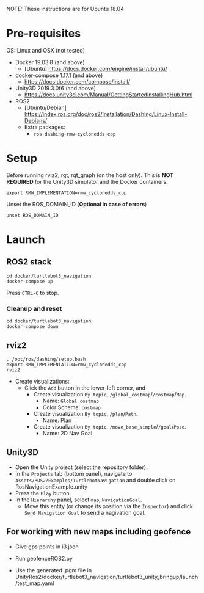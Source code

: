 NOTE: These instructions are for Ubuntu 18.04

# Pre-requisites

OS: Linux and OSX (not tested)

* Docker 19.03.8 (and above)
    * [Ubuntu] https://docs.docker.com/engine/install/ubuntu/
* docker-compose 1.17.1 (and above)
    * https://docs.docker.com/compose/install/
* Unity3D 2019.3.0f6 (and above)
    * https://docs.unity3d.com/Manual/GettingStartedInstallingHub.html
* ROS2
    * [Ubuntu/Debian] https://index.ros.org/doc/ros2/Installation/Dashing/Linux-Install-Debians/
    * Extra packages:
        * `ros-dashing-rmw-cyclonedds-cpp`

# Setup

Before running rviz2, rqt, rqt_graph (on the host only). This is
**NOT REQUIRED** for the Unity3D simulator and the Docker containers.

```
export RMW_IMPLEMENTATION=rmw_cyclonedds_cpp
```

Unset the ROS_DOMAIN_ID (**Optional in case of errors**)

```
unset ROS_DOMAIN_ID

```


# Launch

## ROS2 stack

```
cd docker/turtlebot3_navigation
docker-compose up
```

Press `CTRL-C` to stop.

### Cleanup and reset
```
cd docker/turtlebot3_navigation
docker-compose down
```

## rviz2

```
. /opt/ros/dashing/setup.bash
export RMW_IMPLEMENTATION=rmw_cyclonedds_cpp
rviz2
```

* Create visualizations:
    * Click the `Add` button in the lower-left corner, and
        * Create visualization `By topic`, `/global_costmap`/`/costmap`/`Map`.
            * Name: `Global costmap`
            * Color Scheme: `costmap`
        * Create visualization `By topic`, `/plan`/`Path`.
            * Name: Plan
        * Create visualization `By topic`, `/move_base_simple`/`/goal`/`Pose`.
            * Name: 2D Nav Goal

## Unity3D

* Open the Unity project (select the repository folder).
* In the `Projects` tab (bottom panel), navigate to `Assets/ROS2/Examples/TurtlebotNavigation` and double click on RosNavigationExample.unity
* Press the `Play` button.
* In the `Hierarchy` panel, select `map`, `NavigationGoal`.
    * Move this entity (or change its position via the `Inspector`) and click `Send Navigation Goal` to send a nagivation goal.

## For working with new maps including geofence

* Give gps points in i3.json

* Run geofenceROS2.py

* Use the generated .pgm file in UnityRos2/docker/turtlebot3_navigation/turtlebot3_unity_bringup/launch/test_map.yaml

